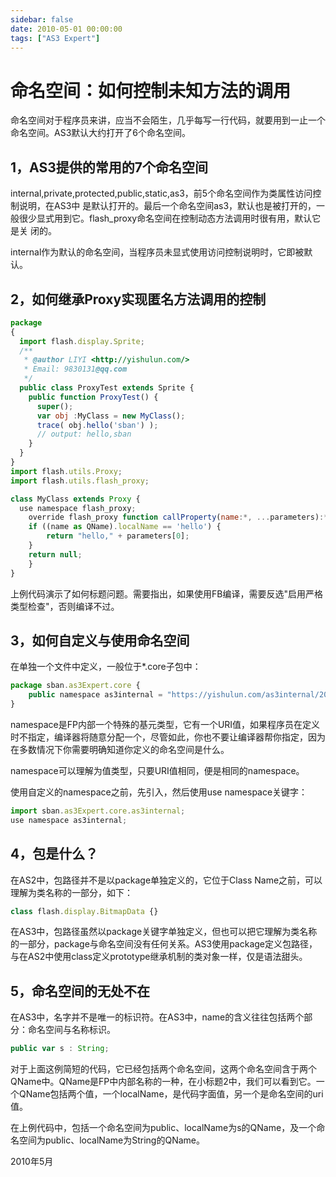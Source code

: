 ```yaml
---
sidebar: false
date: 2010-05-01 00:00:00
tags: ["AS3 Expert"]
---
```

# 命名空间：如何控制未知方法的调用

命名空间对于程序员来讲，应当不会陌生，几乎每写一行代码，就要用到一止一个命名空间。AS3默认大约打开了6个命名空间。

## 1，AS3提供的常用的7个命名空间

internal,private,protected,public,static,as3，前5个命名空间作为类属性访问控制说明，在AS3中 是默认打开的。最后一个命名空间as3，默认也是被打开的，一般很少显式用到它。flash_proxy命名空间在控制动态方法调用时很有用，默认它是关 闭的。

internal作为默认的命名空间，当程序员未显式使用访问控制说明时，它即被默认。

## 2，如何继承Proxy实现匿名方法调用的控制

```js
package
{
  import flash.display.Sprite;
  /**
   * @author LIYI <http://yishulun.com/>
   * Email: 9830131@qq.com
   */
  public class ProxyTest extends Sprite {
    public function ProxyTest() {
      super();
      var obj :MyClass = new MyClass();
      trace( obj.hello('sban') );
      // output: hello,sban
    }
  }
}
import flash.utils.Proxy;
import flash.utils.flash_proxy;

class MyClass extends Proxy {
  use namespace flash_proxy;
	override flash_proxy function callProperty(name:*, ...parameters):* {
    if ((name as QName).localName == 'hello') {
        return "hello," + parameters[0];
    }
    return null;
	}
}
```
上例代码演示了如何标题问题。需要指出，如果使用FB编译，需要反选"启用严格类型检查"，否则编译不过。

## 3，如何自定义与使用命名空间

在单独一个文件中定义，一般位于*.core子包中：

```js
package sban.as3Expert.core {
    public namespace as3internal = "https://yishulun.com/as3internal/2008";
}
```

namespace是FP内部一个特殊的基元类型，它有一个URI值，如果程序员在定义时不指定，编译器将随意分配一个，尽管如此，你也不要让编译器帮你指定，因为在多数情况下你需要明确知道你定义的命名空间是什么。

namespace可以理解为值类型，只要URI值相同，便是相同的namespace。

使用自定义的namespace之前，先引入，然后使用use namespace关键字：

```js
import sban.as3Expert.core.as3internal;
use namespace as3internal;
```

## 4，包是什么？

在AS2中，包路径并不是以package单独定义的，它位于Class Name之前，可以理解为类名称的一部分，如下：

```js
class flash.display.BitmapData {}
```

在AS3中，包路径虽然以package关键字单独定义，但也可以把它理解为类名称的一部分，package与命名空间没有任何关系。AS3使用package定义包路径，与在AS2中使用class定义prototype继承机制的类对象一样，仅是语法甜头。

## 5，命名空间的无处不在

在AS3中，名字并不是唯一的标识符。在AS3中，name的含义往往包括两个部分：命名空间与名称标识。

```js
public var s : String;
```

对于上面这例简短的代码，它已经包括两个命名空间，这两个命名空间含于两个QName中。QName是FP中内部名称的一种，在小标题2中，我们可以看到它。一个QName包括两个值，一个localName，是代码字面值，另一个是命名空间的uri值。

在上例代码中，包括一个命名空间为public、localName为s的QName，及一个命名空间为public、localName为String的QName。

2010年5月
